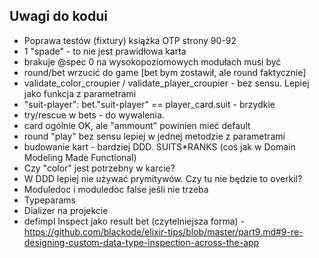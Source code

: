 ## Uwagi do kodui

* Poprawa testów (fixtury) książka OTP strony 90-92
* 1 "spade" - to nie jest prawidłowa karta
* brakuje @spec 0 na wysokopoziomowych modułach musi być
* round/bet wrzucić do game [bet bym zostawił, ale round faktycznie]
* validate_color_croupier / validate_player_croupier - bez sensu. Lepiej jako funkcja z parametrami
* "suit-player": bet."suit-player" == player_card.suit - brzydkie
* try/rescue w bets - do wywalenia. 
* card ogólnie OK, ale "ammount" powinien mieć default
* round "play" bez sensu lepiej w jednej metodzie z parametrami
* budowanie kart - bardziej DDD. SUITS*RANKS (coś jak w Domain Modeling Made Functional)
* Czy "color" jest potrzebny w karcie?
* W DDD lepiej nie używać prymitywów. Czy tu nie będzie to overkil?
* Moduledoc i moduledoc false jeśli nie trzeba
* Typeparams
* Dializer na projekcie
* defimpl Inspect jako result bet (czytelniejsza forma) - https://github.com/blackode/elixir-tips/blob/master/part9.md#9-re-designing-custom-data-type-inspection-across-the-app